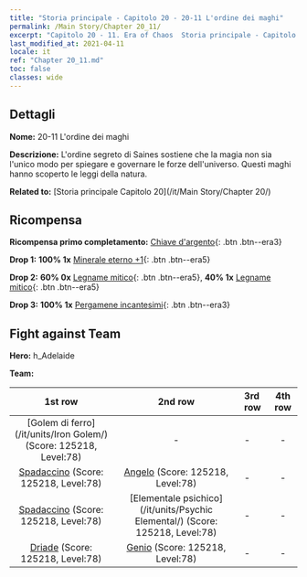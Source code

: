 ```yaml
---
title: "Storia principale - Capitolo 20 - 20-11 L'ordine dei maghi"
permalink: /Main Story/Chapter 20_11/
excerpt: "Capitolo 20 - 11. Era of Chaos  Storia principale - Capitolo 20_11. 20-11 L'ordine dei maghi"
last_modified_at: 2021-04-11
locale: it
ref: "Chapter 20_11.md"
toc: false
classes: wide
---
```


## Dettagli

 **Nome:** 20-11 L'ordine dei maghi

 **Descrizione:** L'ordine segreto di Saines sostiene che la magia non sia l'unico modo per spiegare e governare le forze dell'universo. Questi maghi hanno scoperto le leggi della natura.

 **Related to:** [Storia principale Capitolo 20](/it/Main Story/Chapter 20/)

## Ricompensa

 **Ricompensa primo completamento:** [Chiave d'argento](/it/Items/con_693/){: .btn .btn--era3}

 **Drop 1:** **100% 1x** [Minerale eterno +1](/it/Items/mat_68/){: .btn .btn--era5}

 **Drop 2:** **60% 0x** [Legname mitico](/it/Items/mat_62/){: .btn .btn--era5}, **40% 1x** [Legname mitico](/it/Items/mat_62/){: .btn .btn--era5}

 **Drop 3:** **100% 1x** [Pergamene incantesimi](/it/Items/con_694/){: .btn .btn--era3}


## Fight against Team
 **Hero:** h_Adelaide

 **Team:**


  | 1st row | 2nd row | 3rd row | 4th row |
  |:----:|:----:|:----|:----:|
  | [Golem di ferro](/it/units/Iron Golem/) (Score: 125218, Level:78)  | - | - | - |
  | [Spadaccino](/it/units/Swordsman/) (Score: 125218, Level:78)  | [Angelo](/it/units/Angel/) (Score: 125218, Level:78)  | - | - |
  | [Spadaccino](/it/units/Swordsman/) (Score: 125218, Level:78)  | [Elementale psichico](/it/units/Psychic Elemental/) (Score: 125218, Level:78)  | - | - |
  | [Driade](/it/units/Sprite/) (Score: 125218, Level:78)  | [Genio](/it/units/Genie/) (Score: 125218, Level:78)  | - | - |



